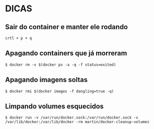 # DICAS

## Sair do container e manter ele rodando

```
crtl + p + q
```

## Apagando containers que já morreram

```
$ docker rm -v $(docker ps -a -q -f status=exited)
```

## Apagando imagens soltas

```
$ docker rmi $(docker images -f dangling=true -q)
```

## Limpando volumes esquecidos

```
$ docker run -v /var/run/docker.sock:/var/run/docker.sock -v /var/lib/docker:/var/lib/docker -rm martin/docker-cleanup-volumes
```
